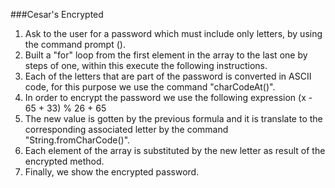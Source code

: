 
###Cesar's Encrypted

1. Ask to the user for a password which must include only letters, by using the
   command prompt ().
2. Built a "for" loop from the first element in the array to the last one by
   steps of one, within this execute the  following instructions.
3. Each of the letters that are part of the password is converted in
   ASCII code, for this purpose we use the command "charCodeAt()".
4. In order to encrypt the password we use the following expression
    (x - 65 + 33) % 26 + 65
5. The new value is gotten by the previous formula and it is translate to the
   corresponding associated letter by the command "String.fromCharCode()".
6. Each element of the array is substituted by the new letter as result of the
   encrypted method.
7. Finally, we show the encrypted password.  
